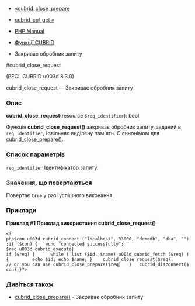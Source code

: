 - [«cubrid_close_prepare](function.cubrid-close-prepare.md)
- [cubrid_col_get »](function.cubrid-col-get.md)

- [PHP Manual](index.md)
- [Функції CUBRID](ref.cubrid.md)
- Закриває обробник запиту

#cubrid_close_request

(PECL CUBRID u003d 8.3.0)

cubrid_close_request — Закриває обробник запиту

### Опис

**cubrid_close_request**(resource `$req_identifier`): bool

Функція **cubrid_close_request()** закриває обробник запиту,
заданий в `req_identifier`, і звільняє виділену пам'ять.
Є синонімом для
[cubrid_close_prepare()](function.cubrid-close-prepare.md).

### Список параметрів

`req_identifier`
Ідентифікатор запиту.

### Значення, що повертаються

Повертає **`true`** у разі успішного виконання.

### Приклади

**Приклад #1 Приклад використання **cubrid_close_request()****

`<?php$con u003d cubrid_connect ("localhost", 33000, "demodb", "dba", "");if ($con) {   echo "connected successfully"; $req u003d cubrid_execute| if ($req) {      while ( list ($id, $name) u003d cubrid_fetch ($req) ){         echo $id; echo $name; }    cubrid_close_request($req); // or you can use cubrid_close_prepare($req)   }   cubrid_disconnect($con);}?> `

### Дивіться також

- [cubrid_close_prepare()](function.cubrid-close-prepare.md) -
Закриває обробник запиту
